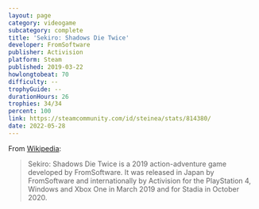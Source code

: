 ```yaml
---
layout: page
category: videogame
subcategory: complete
title: 'Sekiro: Shadows Die Twice'
developer: FromSoftware
publisher: Activision
platform: Steam
published: 2019-03-22
howlongtobeat: 70
difficulty: --
trophyGuide: --
durationHours: 26
trophies: 34/34
percent: 100
link: https://steamcommunity.com/id/steinea/stats/814380/
date: 2022-05-28
---
```


From [Wikipedia](https://en.wikipedia.org/wiki/Sekiro:_Shadows_Die_Twice):

> Sekiro: Shadows Die Twice is a 2019 action-adventure game developed by FromSoftware. It was released in Japan by FromSoftware and internationally by Activision for the PlayStation 4, Windows and Xbox One in March 2019 and for Stadia in October 2020.
